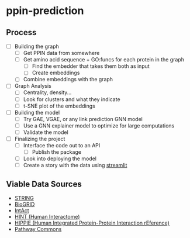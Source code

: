 # ppin-prediction

## Process
- [ ] Building the graph
  - [ ] Get PPIN data from somewhere
  - [ ] Get amino acid sequence + GO:funcs for each protein in the graph
    - [ ] Find the embedder that takes them both as input
    - [ ] Create embeddings
  - [ ] Combine embeddings with the graph
- [ ] Graph Analysis
  - [ ] Centrality, density...
  - [ ] Look for clusters and what they indicate
  - [ ] t-SNE plot of the embeddings
- [ ] Building the model
  - [ ] Try GAE, VGAE, or any link prediction GNN model
  - [ ] Use a GNN explainer model to optimize for large computations
  - [ ] Validate the model
- [ ] Finalizing the project
  - [ ] Interface the code out to an API
    - [ ] Publish the package
  - [ ] Look into deploying the model
  - [ ] Create a story with the data using [streamlit](https://streamlit.io)

## Viable Data Sources
- [STRING](https://string-db.org/)
- [BioGRID](https://thebiogrid.org/)
- [IntAct](https://www.ebi.ac.uk/intact/)
- [HINT (Human Interactome)](http://hint.yulab.org/)
- [HIPPIE (Human Integrated Protein-Protein Interaction rEference)](http://cbdm-01.zdv.uni-mainz.de/~mschaefer/hippie/)
- [Pathway Commons](http://www.pathwaycommons.org/)
